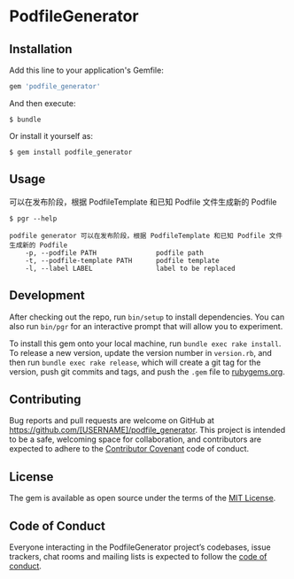 # PodfileGenerator

## Installation

Add this line to your application's Gemfile:

```ruby
gem 'podfile_generator'
```

And then execute:

    $ bundle

Or install it yourself as:

    $ gem install podfile_generator

## Usage

可以在发布阶段，根据 PodfileTemplate 和已知 Podfile 文件生成新的 Podfile

```shell
$ pgr --help

podfile generator 可以在发布阶段，根据 PodfileTemplate 和已知 Podfile 文件生成新的 Podfile
    -p, --podfile PATH               podfile path
    -t, --podfile-template PATH      podfile template
    -l, --label LABEL                label to be replaced
```

## Development

After checking out the repo, run `bin/setup` to install dependencies. You can also run `bin/pgr` for an interactive prompt that will allow you to experiment.

To install this gem onto your local machine, run `bundle exec rake install`. To release a new version, update the version number in `version.rb`, and then run `bundle exec rake release`, which will create a git tag for the version, push git commits and tags, and push the `.gem` file to [rubygems.org](https://rubygems.org).

## Contributing

Bug reports and pull requests are welcome on GitHub at https://github.com/[USERNAME]/podfile_generator. This project is intended to be a safe, welcoming space for collaboration, and contributors are expected to adhere to the [Contributor Covenant](http://contributor-covenant.org) code of conduct.

## License

The gem is available as open source under the terms of the [MIT License](https://opensource.org/licenses/MIT).

## Code of Conduct

Everyone interacting in the PodfileGenerator project’s codebases, issue trackers, chat rooms and mailing lists is expected to follow the [code of conduct](https://github.com/[USERNAME]/podfile_generator/blob/master/CODE_OF_CONDUCT.md).
